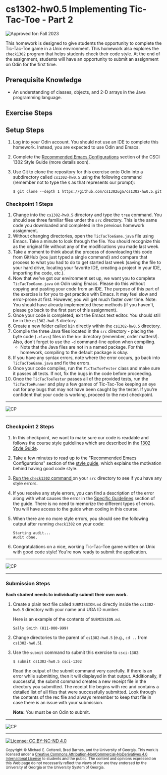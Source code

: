 # cs1302-hw0.5 Implementing Tic-Tac-Toe - Part 2

![Approved for: Fall 2023](https://img.shields.io/badge/Approved%20for-Fall%202023-green)

This homework is designed to give students the opportunity to complete the Tic-Tac-Toe game in a Unix
environment. This homework also explores the `check1302` program that helps students check their code
style. At the end of the assignment, students will have an opportunity to submit an assignment on Odin
for the first time.

## Prerequisite Knowledge

* An understanding of classes, objects, and 2-D arrays in the Java programming language.

## Exercise Steps

## Setup Steps
1. Log into your Odin account. You should not use an IDE to complete this homework. Instead, you are expected 
   to use Odin and Emacs.

1. Complete the [Recommended Emacs Configurations](https://github.com/cs1302uga/cs1302-styleguide/blob/master/README.md#recommended-emacs-configurations)
   section of the CSCI 1302 Style Guide (more details soon).
   
1. Use Git to clone the repository for this exercise onto Odin into a subdirectory called `cs1302-hw0.5` using
   the following command (remember not to type the `$` as that represents our prompt):

   ```
   $ git clone --depth 1 https://github.com/cs1302uga/cs1302-hw0.5.git
   ```
   
### Checkpoint 1 Steps

1. Change into the `cs1302-hw0.5` directory and type the `tree` command. You should see three familiar files under
   the `src` directory. This is the same code you downloaded and completed in the previous homework assignment.
1. Without changing directories, open the `TicTacToeGame.java` file using Emacs. Take a minute to look through the
   file. You should recognize this as the original file without any of the modifications you made last week.
1. Take a moment to think about the process of downloading this code from GitHub (you just typed a single command) and
   compare that process to what you had to do to get started last week (saving the file to your hard drive, locating your
   favorite IDE, creating a project in your IDE, importing the code, etc.).
1. Now that we've got our environment set up, we want you to complete `TicTacToeGame.java` on Odin using Emacs. Please do this
   without copying and pasting your code from an IDE. The purpose of this part of the exercise is for you to get practice with
   Emacs. It may feel slow and error-prone at first. However, you will get much faster over time. Note: You should have 
   already implemented these methods (if you haven't, please go back to the first part of this assignment).
1. Once your code is completed, exit the Emacs text editor. You should still be in the `cs1302-hw0.5` diretory.
1. Create a new folder called `bin` directly within the `cs1302-hw0.5` directory.
1. Compile the three Java files located in the `src` directory - placing the byte code (`.class`) files in the `bin`
   directory (remember, order matters!). Also, don't forget to use the `-d` command-line option when compiling.
   * Note that the Java files are not in a named package. For this homework, compiling to the default package is okay.
1. If you have any syntax errors, note where the error occurs, go back into `TicTacToeGame.java` and fix the errors.
1. Once your code compiles, run the `TicTacToeTester` class and make sure it passes all tests. If not, fix the bugs in the
   code before proceeding.
1. Once the `TicTacToeTester` passes all of the provided tests, run the `TicTacToeRunner` and play a few games of
   Tic-Tac-Toe keeping an eye out for any bugs that may not have been caught by the tester. If you're confident that your
   code is working, proceed to the next checkpoint.

<hr/>

![CP](https://img.shields.io/badge/Just%20Finished%20Checkpoint-1-success?style=for-the-badge)

<hr/>

### Checkpoint 2 Steps

1. In this checkpoint, we want to make sure our code is readable and follows the course style guidelines which
   are described in the [1302 Style Guide](https://github.com/cs1302uga/cs1302-styleguide/blob/master/README.md#recommended-emacs-configurations).
1. Take a few minutes to read up to the "Recommended Emacs Configurations" section of the 
   [style guide](https://github.com/cs1302uga/cs1302-styleguide/blob/master/README.md#recommended-emacs-configurations), which explains
   the motivation behind having good code style.
1. [Run the `check1302` command ](https://github.com/cs1302uga/cs1302-styleguide/blob/master/README.md#run-checkstyle) on your `src` directory
   to see if you have any style errors.
1. If you receive any style errors, you can find a description of the error along with what causes the error in the 
   [Specific Guidelines](https://github.com/cs1302uga/cs1302-styleguide/blob/master/README.md#specific-guidelines) section of the guide.
   There is no need to memorize the different types of errors. You will have access to the guide when coding in this course.
1. When there are no more style errors, you should see the following output after running `check1302` on your code:

   ```
   Starting audit...
   Audit done.
   ```
   
1. Congratulations on a nice, working Tic-Tac-Toe game written on Unix with good code style! You're now ready to submit the application.

<hr/>

![CP](https://img.shields.io/badge/Just%20Finished%20Checkpoint-2-success?style=for-the-badge)

<hr/>

### Submission Steps

**Each student needs to individually submit their own work.**

1. Create a plain text file called `SUBMISSION.md` directly inside the `cs1302-hw0.5`
   directory with your name and UGA ID number.
   
   Here is an example of the contents of `SUBMISSION.md`.
   
   ```
   Sally Smith (811-000-999)
   ```

1. Change directories to the parent of `cs1302-hw0.5` (e.g., `cd ..` from `cs1302-hw0.5`).
   
1. Use the `submit` command to submit this exercise to `csci-1302`:
   
   ```
   $ submit cs1302-hw0.5 csci-1302
   ```
   
   Read the output of the submit command very carefully. If there is an error while submitting, then it will displayed 
   in that output. Additionally, if successful, the submit command creates a new receipt file in the directory you 
   submitted. The receipt file begins with rec and contains a detailed list of all files that were successfully submitted. 
   Look through the contents of the rec file and always remember to keep that file in case there is an issue with your submission.

   **Note:** You must be on Odin to submit.

<hr/>

![CP](https://img.shields.io/badge/Just%20Finished-Submission-success?style=for-the-badge)

<hr/>

[![License: CC BY-NC-ND 4.0](https://img.shields.io/badge/License-CC%20BY--NC--ND%204.0-lightgrey.svg)](http://creativecommons.org/licenses/by-nc-nd/4.0/)

<small>
Copyright &copy; Michael E. Cotterell, Brad Barnes, and the University of Georgia.
This work is licensed under a <a rel="license" href="http://creativecommons.org/licenses/by-nc-nd/4.0/">Creative Commons Attribution-NonCommercial-NoDerivatives 4.0 International License</a> to students and the public.
The content and opinions expressed on this Web page do not necessarily reflect the views of nor are they endorsed by the University of Georgia or the University System of Georgia.
</small>
